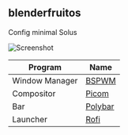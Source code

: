 ## blenderfruitos

Config minimal Solus

<a name="screenshot">![Screenshot](blenderfruitos/+2021-02-23_11-43-37.png)</a>

Program | Name
------------ | -------------
Window Manager | [BSPWM](https://github.com/baskerville/bspwm)
Compositor | [Picom](https://github.com/yushui/picom)
Bar | [Polybar](https://github.com/Polybar/polybar)
Launcher | [Rofi](https://github.com/davatorium/rofi)

